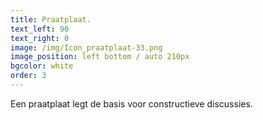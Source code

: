 ```yaml
---
title: Praatplaat.
text_left: 90
text_right: 0
image: /img/Icon_praatplaat-33.png
image_position: left bottom / auto 210px
bgcolor: white
order: 3
---
```


Een praatplaat legt de basis voor constructieve discussies.